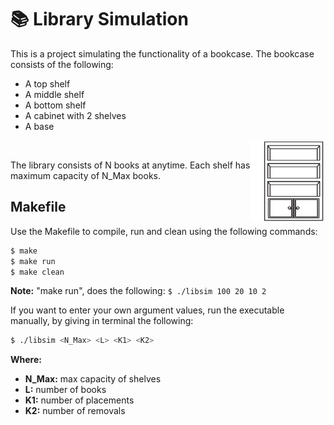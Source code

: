 # 📚 Library Simulation

This is a project simulating the functionality of a bookcase. The bookcase consists of the following:
- A top shelf
- A middle shelf
- A bottom shelf
- A cabinet with 2 shelves
- A base

<img align="right" width="120" height="130" src="https://github.com/joannakonte/Bookcase-Simulation/blob/main/images/bookcase.png">

<br>

The library consists of N books at anytime. Each shelf has maximum capacity of N_Max books.

## Makefile

Use the Makefile to compile, run and clean using the following commands:

```bash
$ make 
$ make run
$ make clean
```

**Note:** "make run", does the following: `$ ./libsim 100 20 10 2`

If you want to enter your own argument values, run the executable manually, by giving in terminal the following:

```bash
$ ./libsim <N_Max> <L> <K1> <K2>

```

**Where:**
- **N_Max:** max capacity of shelves
- **L:** number of books
- **K1:** number of placements
- **K2:** number of removals
